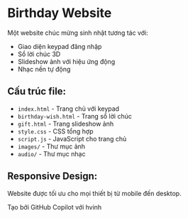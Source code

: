 # Birthday Website

Một website chúc mừng sinh nhật tương tác với:
- Giao diện keypad đăng nhập
- Sổ lời chúc 3D
- Slideshow ảnh với hiệu ứng động
- Nhạc nền tự động

## Cấu trúc file:
- `index.html` - Trang chủ với keypad
- `birthday-wish.html` - Trang sổ lời chúc
- `gift.html` - Trang slideshow ảnh
- `style.css` - CSS tổng hợp
- `script.js` - JavaScript cho trang chủ
- `images/` - Thư mục ảnh
- `audio/` - Thư mục nhạc

## Responsive Design:
Website được tối ưu cho mọi thiết bị từ mobile đến desktop.

Tạo bởi GitHub Copilot với hvinh
